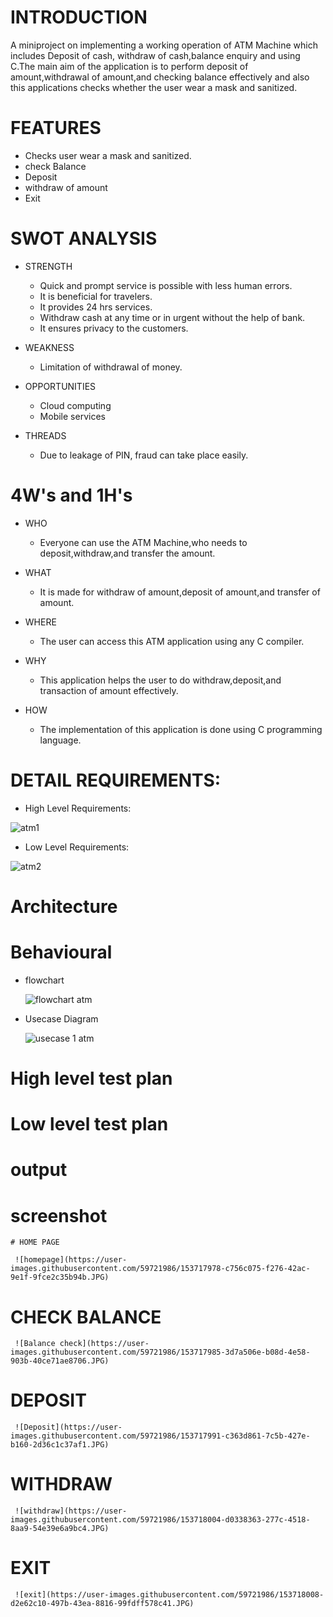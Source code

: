 # INTRODUCTION
A miniproject on implementing a working operation of ATM Machine which includes Deposit of cash, withdraw of cash,balance enquiry and using C.The main aim of the application is to perform deposit of amount,withdrawal of amount,and checking balance effectively and also this applications checks whether the user wear a mask and sanitized. 

# FEATURES
- Checks user wear a mask and sanitized.
- check Balance
- Deposit
- withdraw of amount
- Exit

# SWOT ANALYSIS
- STRENGTH
  - Quick and prompt service is possible with less human errors.
  - It is beneficial for travelers.
  - It provides 24 hrs services.
  - Withdraw cash at any time or in urgent without the help of bank.
  - It ensures privacy to the customers.

- WEAKNESS
  - Limitation of withdrawal of money.

- OPPORTUNITIES
  - Cloud computing
  - Mobile services

- THREADS
  - Due to leakage of PIN, fraud can take place easily.

# 4W's and 1H's
- WHO
  - Everyone can use the ATM Machine,who needs to deposit,withdraw,and transfer the amount.

- WHAT
  - It is made for withdraw of amount,deposit of amount,and transfer of amount.

- WHERE
  - The user can access this ATM application using any C compiler.

- WHY
  - This application helps the user to do withdraw,deposit,and transaction of amount effectively.

- HOW
  - The implementation of this application is done using C programming language.

# DETAIL REQUIREMENTS:

- High Level Requirements:
 
 ![atm1](https://user-images.githubusercontent.com/59721986/153714155-104c92c5-bd87-4895-9e45-40021c1cd746.JPG)

- Low Level Requirements:

 ![atm2](https://user-images.githubusercontent.com/59721986/153714243-f39d52fb-5865-4d20-90cb-b86af9a203e5.JPG)

# Architecture

 # Behavioural

  - flowchart

    ![flowchart atm](https://user-images.githubusercontent.com/59721986/153715727-884facd9-a634-4a10-9153-32940a2e6bf6.JPG)
  
  - Usecase Diagram

    ![usecase 1 atm](https://user-images.githubusercontent.com/59721986/153717580-f59c80ae-8b94-4756-aed7-ebbdb68b3a39.JPG)

   # High level test plan

     

   # Low level test plan

    

# output

  # screenshot

    # HOME PAGE
 
     ![homepage](https://user-images.githubusercontent.com/59721986/153717978-c756c075-f276-42ac-9e1f-9fce2c35b94b.JPG)

   # CHECK BALANCE

     ![Balance check](https://user-images.githubusercontent.com/59721986/153717985-3d7a506e-b08d-4e58-903b-40ce71ae8706.JPG)

   # DEPOSIT

     ![Deposit](https://user-images.githubusercontent.com/59721986/153717991-c363d861-7c5b-427e-b160-2d36c1c37af1.JPG)

   # WITHDRAW

     ![withdraw](https://user-images.githubusercontent.com/59721986/153718004-d0338363-277c-4518-8aa9-54e39e6a9bc4.JPG)

   # EXIT

     ![exit](https://user-images.githubusercontent.com/59721986/153718008-d2e62c10-497b-43ea-8816-99fdff578c41.JPG)



    




